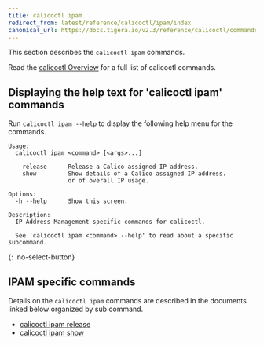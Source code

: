 ```yaml
---
title: calicoctl ipam
redirect_from: latest/reference/calicoctl/ipam/index
canonical_url: https://docs.tigera.io/v2.3/reference/calicoctl/commands/ipam/
---
```


This section describes the `calicoctl ipam` commands.

Read the [calicoctl Overview]({{site.url}}/{{page.version}}/reference/calicoctl/) for a full list of calicoctl commands.

## Displaying the help text for 'calicoctl ipam' commands

Run `calicoctl ipam --help` to display the following help menu for the
commands.

```
Usage:
  calicoctl ipam <command> [<args>...]

    release      Release a Calico assigned IP address.
    show         Show details of a Calico assigned IP address.
                 or of overall IP usage.

Options:
  -h --help      Show this screen.

Description:
  IP Address Management specific commands for calicoctl.

  See 'calicoctl ipam <command> --help' to read about a specific subcommand.
```
{: .no-select-button}

## IPAM specific commands

Details on the `calicoctl ipam` commands are described in the documents linked below
organized by sub command.

-  [calicoctl ipam release]({{site.url}}/{{page.version}}/reference/calicoctl/ipam/release)
-  [calicoctl ipam show]({{site.url}}/{{page.version}}/reference/calicoctl/ipam/show)
